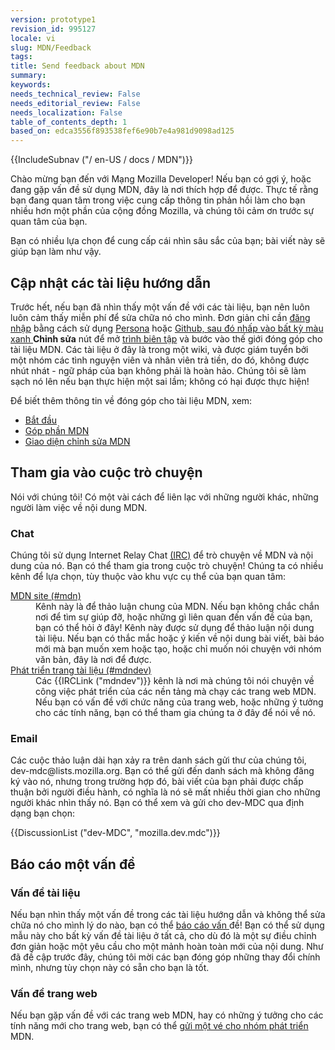 ```yaml
---
version: prototype1
revision_id: 995127
locale: vi
slug: MDN/Feedback
tags: 
title: Send feedback about MDN
summary: 
keywords: 
needs_technical_review: False
needs_editorial_review: False
needs_localization: False
table_of_contents_depth: 1
based_on: edca3556f893538fef6e90b7e4a981d9098ad125
---
```

<div><font><font>{{IncludeSubnav ("/ en-US / docs / MDN")}}</font></font></div>

<p><font><font>Chào mừng bạn đến với Mạng Mozilla Developer! </font></font><span class="seoSummary"><font><font>Nếu bạn có gợi ý, hoặc đang gặp vấn đề sử dụng MDN, đây là nơi thích hợp để được. </font><font>Thực tế rằng bạn đang quan tâm trong việc cung cấp thông tin phản hồi làm cho bạn nhiều hơn một phần của cộng đồng Mozilla, và chúng tôi cảm ơn trước sự quan tâm của bạn.</font></font></span></p>

<p><span class="seoSummary"><font><font>Bạn có nhiều lựa chọn để cung cấp cái nhìn sâu sắc của bạn; </font><font>bài viết này sẽ giúp bạn làm như vậy.</font></font></span></p>

<h2 id="Update_the_documentation"><font><font>Cập nhật các tài liệu hướng dẫn</font></font></h2>

<p><font><font>Trước hết, nếu bạn đã nhìn thấy một vấn đề với các tài liệu, bạn nên luôn luôn cảm thấy miễn phí để sửa chữa nó cho mình. </font><font>Đơn giản chỉ cần </font></font><a href="/en-US/docs/MDN/Contribute/Howto/Create_an_MDN_account"><font><font>đăng nhập</font></font></a><font><font> bằng cách sử dụng </font></font><a href="https://www.persona.org/" title="/ en-US / docs /"><font><font>Persona</font></font></a><font><font> hoặc </font></font><a href="https://github.com/"><font><font>Github, sau đó nhấp vào bất kỳ màu xanh </font></font></a><strong><font><font>Chỉnh sửa</font></font></strong><font><font> nút để mở </font></font><a href="/en-US/docs/MDN/Contribute/Editor"><font><font>trình biên tập</font></font></a><font><font> và bước vào thế giới đóng góp cho tài liệu MDN. </font><font>Các tài liệu ở đây là trong một wiki, và được giám tuyển bởi một nhóm các tình nguyện viên và nhân viên trả tiền, do đó, không được nhút nhát - ngữ pháp của bạn không phải là hoàn hảo. </font><font>Chúng tôi sẽ làm sạch nó lên nếu bạn thực hiện một sai lầm; </font><font>không có hại được thực hiện!</font></font></p>

<p><font><font>Để biết thêm thông tin về đóng góp cho tài liệu MDN, xem:</font></font></p>

<ul>
 <li><a href="/en-US/docs/Project:Getting_started" title="/ en-US / docs / dự án: Getting_started"><font><font>Bắt đầu</font></font></a></li>
 <li><a href="/en-US/docs/MDN/Contribute"><font><font>Góp phần MDN</font></font></a></li>
 <li><a href="/en-US/docs/MDN/Contribute/Editor" title="/ en-US / docs / dự án: MDN_editing_interface"><font><font>Giao diện chỉnh sửa MDN</font></font></a></li>
</ul>

<h2 id="Join_the_conversation"><font><font>Tham gia vào cuộc trò chuyện</font></font></h2>

<p><font><font>Nói với chúng tôi! </font><font>Có một vài cách để liên lạc với những người khác, những người làm việc về nội dung MDN.</font></font></p>

<h3 id="Chat"><font><font>Chat</font></font></h3>

<p><font><font>Chúng tôi sử dụng Internet Relay Chat </font></font><a href="https://wiki.mozilla.org/IRC" title="/ en-US / docs /"><font><font>(IRC)</font></font></a><font><font> để trò chuyện về MDN và nội dung của nó. </font><font>Bạn có thể tham gia trong cuộc trò chuyện! </font><font>Chúng ta có nhiều kênh để lựa chọn, tùy thuộc vào khu vực cụ thể của bạn quan tâm:</font></font></p>

<dl>
 <dt><a href="irc://irc.mozilla.org/mdn" title="irc: //irc.mozilla.org/mdn"><font><font>MDN site (#mdn)</font></font></a></dt>
 <dd><font><font>Kênh này là để thảo luận chung của MDN. </font><font>Nếu bạn không chắc chắn nơi để tìm sự giúp đỡ, hoặc những gì liên quan đến vấn đề của bạn, bạn có thể hỏi ở đây! </font><font>Kênh này được sử dụng để thảo luận nội dung tài liệu. </font><font>Nếu bạn có thắc mắc hoặc ý kiến ​​về nội dung bài viết, bài báo mới mà bạn muốn xem hoặc tạo, hoặc chỉ muốn nói chuyện với nhóm văn bản, đây là nơi để được.</font></font></dd>
 <dt><a href="irc://irc.mozilla.org/mdndev" title="irc: //irc.mozilla.org/mdndev"><font><font>Phát triển trang tài liệu (#mdndev)</font></font></a></dt>
 <dd><font><font>Các {{IRCLink ("mdndev")}} kênh là nơi mà chúng tôi nói chuyện về công việc phát triển của các nền tảng mà chạy các trang web MDN. </font><font>Nếu bạn có vấn đề với chức năng của trang web, hoặc những ý tưởng cho các tính năng, bạn có thể tham gia chúng ta ở đây để nói về nó.</font></font></dd>
</dl>

<h3 id="Email"><font><font>Email</font></font></h3>

<p><font><font>Các cuộc thảo luận dài hạn xảy ra trên danh sách gửi thư của chúng tôi, </font><font>dev-mdc@lists.mozilla.org. </font><font>Bạn có thể gửi đến danh sách mà không đăng ký vào nó, nhưng trong trường hợp đó, bài viết của bạn phải được chấp thuận bởi người điều hành, có nghĩa là nó sẽ mất nhiều thời gian cho những người khác nhìn thấy nó. </font><font>Bạn có thể xem và gửi cho dev-MDC qua định dạng bạn chọn:</font></font></p>

<p><font><font>{{DiscussionList ("dev-MDC", "mozilla.dev.mdc")}}</font></font></p>

<h2 id="Report_an_issue"><font><font>Báo cáo một vấn đề</font></font></h2>

<h3 id="Documentation_issues"><font><font>Vấn đề tài liệu</font></font></h3>

<p><font><font>Nếu bạn nhìn thấy một vấn đề trong các tài liệu hướng dẫn và không thể sửa chữa nó cho mình lý do nào, bạn có thể </font></font><a href="https://bugzilla.mozilla.org/form.doc" title="Báo cáo sự cố nội dung tài liệu."><font><font>báo cáo vấn </font></font></a><font><font>đề! </font><font>Bạn có thể sử dụng mẫu này cho bất kỳ vấn đề tài liệu ở tất cả, cho dù đó là một sự điều chỉnh đơn giản hoặc một yêu cầu cho một mảnh hoàn toàn mới của nội dung. </font><font>Như đã đề cập trước đây, chúng tôi mời các bạn đóng góp những thay đổi chính mình, nhưng tùy chọn này có sẵn cho bạn là tốt.</font></font></p>

<h3 id="Site_issues"><font><font>Vấn đề trang web</font></font></h3>

<p><font><font>Nếu bạn gặp vấn đề với các trang web MDN, hay có những ý tưởng cho các tính năng mới cho trang web, bạn có thể </font></font><a href="https://bugzilla.mozilla.org/form.mdn"><font><font>gửi một vé cho nhóm phát triển </font></font></a><font><font>MDN.</font></font></p>

